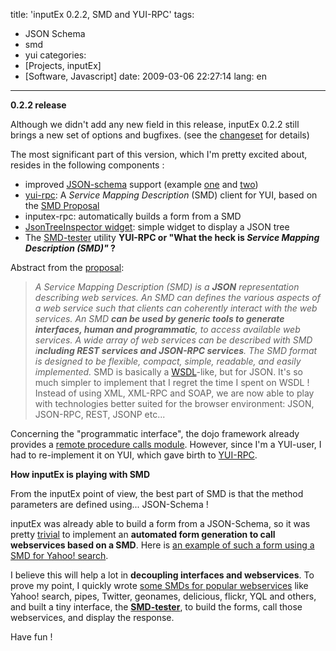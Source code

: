 title: 'inputEx 0.2.2, SMD and YUI-RPC'
tags:
- JSON Schema
- smd
- yui
categories:
- [Projects, inputEx]
- [Software, Javascript]
date: 2009-03-06 22:27:14
lang: en
---

**0.2.2 release**

Although we didn't add any new field in this release, inputEx 0.2.2 still brings a new set of options and bugfixes. (see the [changeset](http://javascript.neyric.com/inputex/version.txt) for details)

The most significant part of this version, which I'm pretty excited about, resides in the following components :

*   improved [JSON-schema](http://www.json.com/json-schema-proposal/) support (example [one](http://javascript.neyric.com/inputex/examples/json-schema.html) and [two](http://javascript.neyric.com/inputex/examples/json-schema2.html))
*   [yui-rpc](http://github.com/neyric/yui-rpc/tree): A _Service Mapping Description_ (SMD) client for YUI, based on the [SMD Proposal](http://groups.google.com/group/json-schema/web/service-mapping-description-proposal)
*   inputex-rpc: automatically builds a form from a SMD
*   [JsonTreeInspector widget](http://javascript.neyric.com/inputex/examples/json-tree-inspector.html): simple widget to display a JSON tree
*   The [SMD-tester](http://javascript.neyric.com/inputex/examples/rpc/smd-tester.html) utility
**YUI-RPC or "What the heck is _Service Mapping Description (SMD)"_ ?**

Abstract from the [proposal](http://groups.google.com/group/json-schema/web/service-mapping-description-proposal):
> _A Service Mapping Description (SMD) is a **JSON** representation describing web services. An SMD can defines the various aspects of a web service such that clients can coherently interact with the web services. An SMD **can be used by generic tools to generate interfaces, human and programmatic**, to access available web services. A wide array of web services can be described with SMD i**ncluding REST services and JSON-RPC services**. The SMD format is designed to be flexible, compact, simple, readable, and easily implemented._
SMD is basically a [WSDL](http://www.w3.org/TR/wsdl)-like, but for JSON. It's so much simpler to implement that I regret the time I spent on WSDL ! Instead of using XML, XML-RPC and SOAP, we are now able to play with technologies better suited for the browser environment: JSON, JSON-RPC, REST, JSONP etc...

Concerning the "programmatic interface", the dojo framework already provides a [remote procedure calls module](http://dojotoolkit.org/book/dojo-book-0-9/part-3-programmatic-dijit-and-dojo/ajax-transports/remote-procedure-call-rpc). However, since I'm a YUI-user, I had to re-implement it on YUI, which gave birth to [YUI-RPC](http://github.com/neyric/yui-rpc/).

**How inputEx is playing with SMD**

From the inputEx point of view, the best part of SMD is that the method parameters are defined using... JSON-Schema !

inputEx was already able to build a form from a JSON-Schema, so it was pretty [trivial](http://javascript.neyric.com/inputex/doc/js_docs_out/inputex-rpc.js.html) to implement an **automated form generation to call webservices based on a SMD**. Here is [an example of such a form using a SMD for Yahoo! search](http://javascript.neyric.com/inputex/examples/rpc/example.html).

I believe this will help a lot in **decoupling interfaces and webservices**. To prove my point, I quickly wrote [some SMDs for popular webservices](http://javascript.neyric.com/inputex/examples/rpc/smd/) like Yahoo! search, pipes, Twitter, geonames, delicious, flickr, YQL and others, and built a tiny interface, the **[SMD-tester](http://javascript.neyric.com/inputex/examples/rpc/smd-tester.html)**, to build the forms, call those webservices, and display the response.

Have fun !